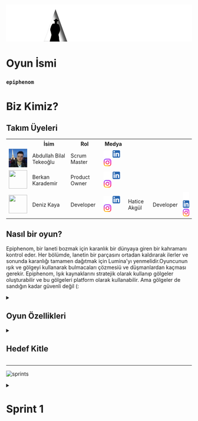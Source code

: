   <html>
  <body>

  ![zaten](bootcampFiles/general/headers/epiphenom2.png)
  
  # **Oyun İsmi**

  ### **`epiphenom`**

  # Biz Kimiz?

  ## Takım Üyeleri

  <table>
    <tr>
      <th></th>
      <th>İsim</th>
      <th>Rol</th>
      <th>Medya</th>
    </tr>
    <tr>
      <td><img src="bootcampFiles/general/squarepics/bilal.png" width="50" height="50" /></td>
      <td>Abdullah Bilal Tekeoğlu</td>
      <td>Scrum Master</td>
      <td>
        <a href="https://github.com/sensaye" target="_blank"><img src="bootcampFiles/general/social/github.png" width="20" height="20"/></a>
        <a href="https://www.linkedin.com/in/abdullah-bilal-tekeo%C4%9Flu-964128199/" target="_blank" ><img src="bootcampFiles/general/social/linkedin.png" width="20" height="20" /></a>
        <a href="https://www.instagram.com/abilateq/" target="_blank"><img src="bootcampFiles/general/social/instagram.png" width="20" height="20" /></a>
      </td>
    </tr>
    <tr>
      <td><img src="bootcampFiles/general/squarepics/arda.png" width="50" height="50" /></td>
      <td>Berkan Karademir</td>
      <td>Product Owner</td>
      <td>
        <a href="https://github.com/" target="_blank"><img src="bootcampFiles/general/social/github.png" width="20" height="20"/></a>
        <a href="https://www.linkedin.com/" target="_blank"><img src="bootcampFiles/general/social/linkedin.png" width="20" height="20" /></a>
        <a href="https://www.instagram.com/" target="_blank"><img src="bootcampFiles/general/social/instagram.png" width="20" height="20" /></a>
      </td>
    </tr>
    <tr>
      <td><img src="bootcampFiles/general/squarepics/hazal.png" width="50" height="50" /></td>
      <td>Deniz Kaya</td>
      <td>Developer</td>
      <td>
        <a href="https://github.com/" target="_blank"><img src="bootcampFiles/general/social/github.png" width="20" height="20"/></a>
        <a href="https://www.linkedin.com/" target="_blank"><img src="bootcampFiles/general/social/linkedin.png" width="20" height="20" /></a>
        <a href="https://www.instagram.com/" target="_blank"><img src="bootcampFiles/general/social/instagram.png" width="20" height="20" /></a>
      </td>
      <td>Hatice Akgül</td>
      <td>Developer</td>
      <td>
        <a href="https://github.com/haticeeakgull" target="_blank"><img src="bootcampFiles/general/social/github.png" width="20" height="20"/></a>
        <a href="https://www.linkedin.com/in/haticeeakgüll/" target="_blank"><img src="bootcampFiles/general/social/linkedin.png" width="20" height="20" /></a>
        <a href="https://www.instagram.com/h.akgl_/" target="_blank"><img src="bootcampFiles/general/social/instagram.png" width="20" height="20" /></a>
      </td>
    </tr>
    <!--
    <tr>
      <td><img src="bootcampFiles/general/squarepics/merve.png" width="50" height="50" /></td>
      <td>Unknown</td>
      <td>Developer</td>
      <td>
        <a href="https://github.com/" target="_blank"><img src="bootcampFiles/general/social/github.png" width="20" height="20"/></a>
        <a href="https://www.linkedin.com/" target="_blank"><img src="bootcampFiles/general/social/linkedin.png" width="20" height="20" /></a>
        <a href="https://www.instagram.com/" target="_blank"><img src="bootcampFiles/general/social/instagram.png" width="20" height="20" /></a>
      </td>
    </tr>
    <tr>
      <td><img src="bootcampFiles/general/squarepics/onur.png" width="50" height="50" /></td>
      <td>Unknown</td>
      <td>Developer</td>
      <td>
        <a href="https://github.com/" target="_blank"><img src="bootcampFiles/general/social/github.png" width="20" height="20"/></a>
        <a href="https://www.linkedin.com/" target="_blank"><img src="bootcampFiles/general/social/linkedin.png" width="20" height="20" /></a>
        <a href="https://www.instagram.com/" target="_blank"><img src="bootcampFiles/general/social/instagram.png" width="20" height="20" /></a>
      </td>
    -->
  </tr>
  </table>





  ## Nasıl bir oyun?
  Epiphenom, bir laneti bozmak için karanlık bir dünyaya giren bir kahramanı kontrol eder. Her bölümde, lanetin bir parçasını ortadan kaldırarak ilerler ve sonunda karanlığı tamamen dağıtmak için Lumina'yı yenmelidir.Oyuncunun ışık ve gölgeyi kullanarak bulmacaları çözmesiü ve düşmanlardan kaçması gerekir. Epiphenom, Işık kaynaklarını stratejik olarak kullanıp gölgeler oluşturabilir ve bu gölgeleri platform olarak kullanabilir. Ama gölgeler de sandığın kadar güvenli değil (:

  <details>
    <summary><h2>Oyun Özellikleri</h2></summary>
  <ul>
  <li>3D</li>
  <li>Multiplayer?</li>
  <li>Gameanalytics</li>
  </ul>
    
  <h3>Oyun Mekanikleri:</h3>
    <p>Epiphenom ışık kaynaklarını kullanarak kendisine platform oluşturabilir.</p>

  <!--<h2>Vehicle Rental:</h2>
    <p>zaten enables users to rent vehicles. Vehicle owners can rent out their unused vehicles to other users via the zaten platform, earning additional income. Renters can find and rent a suitable vehicle to meet their needs.</p>-->
    
  </details>

  <details>
    <summary><h2>Hedef Kitle</h2></summary>
    <p>Her yaştan oyuncu kitlesi.</p>
  </details>

  --- 

  ![sprints](bootcampFiles/general/headers/sprints.png)

  <details>
    <summary><h1>Sprint 1</h1></summary>


  <details>
    <summary><h3>Sprint 1 - App Screenshots</h3></summary>
  <table style="width: 100%;">
    <tr>
      <td colspan="4" style="text-align: center;"><h2>Authentication pages</h2></td>
    </tr>
    <tr>
      <td style="width: 25%;"><img src="bootcampFiles/sprintOne/screenshots/10.png" style="max-width: 100%; height: auto;"></td>
      <td style="width: 25%;"><img src="bootcampFiles/sprintOne/screenshots/11.png" style="max-width: 100%; height: auto;"></td>
      <td style="width: 25%;"><img src="bootcampFiles/sprintOne/screenshots/12.png" style="max-width: 100%; height: auto;"></td>
    </tr>
    <tr>
      <td colspan="4" style="text-align: center;"><h2>Homepage and Location pages</h2></td>
    </tr>
    <tr>
      <td style="width: 25%;"><img src="bootcampFiles/sprintOne/screenshots/20.png" style="max-width: 100%; height: auto;"></td>
      <td style="width: 25%;"><img src="bootcampFiles/sprintOne/screenshots/21.png" style="max-width: 100%; height: auto;"></td>
      <td style="width: 25%;"><img src="bootcampFiles/sprintOne/screenshots/22.png" style="max-width: 100%; height: auto;"></td>
    </tr>
    <tr>
      <td colspan="4" style="text-align: center;"><h2>Add Product pages</h2></td>
    </tr>
    <tr>
      <td style="width: 25%;"><img src="bootcampFiles/sprintOne/screenshots/30.png" style="max-width: 100%; height: auto;"></td>
      <td style="width: 25%;"><img src="bootcampFiles/sprintOne/screenshots/31.png" style="max-width: 100%; height: auto;"></td>
      <td style="width: 25%;"><img src="bootcampFiles/sprintOne/screenshots/32.png" style="max-width: 100%; height: auto;"></td>
      <td style="width: 25%;"><img src="bootcampFiles/sprintOne/screenshots/33.png" style="max-width: 100%; height: auto;"></td>
    </tr>
    <tr>
      <td colspan="4" style="text-align: center;"><h2>Offers pages</h2></td>
    </tr>
    <tr>
      <td style="width: 25%;"><img src="bootcampFiles/sprintOne/screenshots/40.png" style="max-width: 100%; height: auto;"></td>
      <td style="width: 25%;"><img src="bootcampFiles/sprintOne/screenshots/41.png" style="max-width: 100%; height: auto;"></td>
      <td style="width: 25%;"><img src="bootcampFiles/sprintOne/screenshots/42.png" style="max-width: 100%; height: auto;"></td>
      <td style="width: 25%;"><img src="bootcampFiles/sprintOne/screenshots/43.png" style="max-width: 100%; height: auto;"></td>
    </tr>
    <tr>
      <td colspan="4" style="text-align: center;"><h2>Profile and Settings pages</h2></td>
    </tr>
    <tr>
      <td style="width: 25%;"><img src="bootcampFiles/sprintOne/screenshots/50.png" style="max-width: 100%; height: auto;"></td>
      <td style="width: 25%;"><img src="bootcampFiles/sprintOne/screenshots/51.png" style="max-width: 100%; height: auto;"></td>
      <td style="width: 25%;"><img src="bootcampFiles/sprintOne/screenshots/52.png" style="max-width: 100%; height: auto;"></td>
      <td style="width: 25%;"><img src="bootcampFiles/sprintOne/screenshots/53.png" style="max-width: 100%; height: auto;"></td>
    </tr>
    <tr>
      <td colspan="4" style="text-align: center;"><h2>Rent Product pages</h2></td>
    </tr>
    <tr>
      <td style="width: 25%;"><img src="bootcampFiles/sprintOne/screenshots/60.png" style="max-width: 100%; height: auto;"></td>
      <td style="width: 25%;"><img src="bootcampFiles/sprintOne/screenshots/61.png" style="max-width: 100%; height: auto;"></td>
      <td style="width: 25%;"><img src="bootcampFiles/sprintOne/screenshots/62.png" style="max-width: 100%; height: auto;"></td>
    </tr>
  </table>
  </details>   


  <details>
    <summary><h3>Sprint 1</h3></summary>
    <img src="bootcampFiles/sprintOne/boardupdate/10.png" style="max-width: 100%; height: auto;">
    <img src="bootcampFiles/sprintOne/boardupdate/11.png" style="max-width: 100%; height: auto;">
    <img src="bootcampFiles/sprintOne/boardupdate/12.png" style="max-width: 100%; height: auto;">
    <img src="bootcampFiles/sprintOne/boardupdate/13.png" style="max-width: 100%; height: auto;">
    <img src="bootcampFiles/sprintOne/boardupdate/14.png" style="max-width: 100%; height: auto;">
    <img src="bootcampFiles/sprintOne/boardupdate/15.png" style="max-width: 100%; height: auto;">
  </details>

  <details>
    <summary><h3>Sprint 1 - Burndown Chart</h3></summary>
    <img src="bootcampFiles/sprintOne/burndown/10.png" style="max-width: 100%; height: auto;">
    <img src="bootcampFiles/sprintOne/burndown/11.png" style="max-width: 100%; height: auto;">
  </details>


  - **Sprint Notları**:
    Alınan kararlar, sprint mantığı, scrum, backlog, değerlendirme
<!--
    - It has been decided to use `Trello` for project management.

    - It has been decided to use `Figma` for UI designs.

    - It has been decided to use `Riverpod` for state management.

    - The `MVVM` structure has been set up and it will be proceeded on this basis.

    - It has been decided to use `Firebase` for the backend, and the `GetX` system for the page routing system.

    - It was decided to use `email login` for the login system.

    - It was decided to perform `identity verification` following the login system.

    - It has been decided to use `Hive` as the local database.
  - **Expected point completion within Sprint**: 200 points
  - **Point Completion Logic**: `(205 points completed)` The first sprint has a target of 200 points, the second sprint 100 points, and the third sprint 200 points. A lower point target has been set for the second sprint since there is a national holiday in Turkey during this period and all team members are residing in Turkey.
  - **Daily Scrum**: See file
  - **Product Backlog URL:** Click for Backlog (Trello)
  - **Sprint Review:**
    - Arda and Burak carried out a coordinated effort for the backend and frontend. We have agreed within the team to continue this way in the next sprint.

    - We struggled to decide on an application name for a while. We transitioned from 'zaten' to 'zaten' and took another step towards branding by purchasing the 'zaten.app' domain for the name.

    - The two biggest problems we encountered in this sprint were difficulty in deciding on a color palette and not having completed the logo yet.

    - We learned that the FloatingActionButton usage in the BottomNavigationBar and the notched feature of the navigation bar have been removed in Material 3, we overcame this issue by designing it ourselves.

    - Overall, we believe we had a good sprint process. We experienced a sprint process close to what we planned.

  - **Sprint Review Participants:** `Burak Taha Cevheroğlu`, `Arda Demirel`, `Dila Hazal Bilgin`, `Merve Ağaçayak`, `Onur Konuk`
  - **Sprint Retrospective:**
    - In the second sprint, it was decided in the team meeting that only Arda and Burak would write code for mobile.

    - In the second sprint, we decided to write our own API (for location information).

    - We had to postpone the logo design to the second sprint. We will continue with the design.

    - We will continue to develop the local database system (Hive).

    - As Burak and Arda will continue more with software related tasks, much of the project management has been delegated to the remaining team members.

    - In the second sprint, we will start writing a website for the zaten.app domain we bought for brand recognition. This task has been handed over to Onur.

    - It was decided to establish a review system before the product goes live during the second sprint.

    - For brand recognition and marketing purposes, it was decided to open an Instagram account during the second sprint.

    - In addition to email authentication, it was decided to add the Google auth system in the second sprint.

    - It was decided to add test AdMobs in the second sprint.

    - We decided to start localization and the first languages will be English and Turkish.

    - It was decided to add a user-to-user SDK with the Stream Chat SDK in the second sprint.


  - **Other Notes**:
  <details>
    <summary><h3>Additional Files</h3></summary>
    <ul>
      <li><strong>Project Scope And Goals:</strong> <a href="./bootcampFiles/sprintOne/projectscopeandgoals.pdf">See file</a></li>
      <li><strong>Target Audience:</strong> <a href="./bootcampFiles/sprintOne/targetaudience.pdf">See file</a></li>
      <li><strong>Conversations:</strong> See file</li>
    </ul>
  </details>

  </details>

  ---

  <details>
    <summary><h1>Sprint 2</h1></summary>


  <details>
    <summary><h3>Sprint 2 - Screenshots</h3></summary>
  <table style="width: 100%;">
    <tr>
      <td colspan="4" style="text-align: center;"><h2>Updated Pages</h2></td>
    </tr>
    <tr>
      <td colspan="1" style="width: 25%;"><img src="bootcampFiles/sprintTwo/screenshots/10.png" style="max-width: 100%; height: auto;"></td>
      <td colspan="1" style="width: 25%;"><img src="bootcampFiles/sprintTwo/screenshots/11.png" style="max-width: 100%; height: auto;"></td>
      <td colspan="1" style="width: 25%;"><img src="bootcampFiles/sprintTwo/screenshots/12.png" style="max-width: 100%; height: auto;"></td>
      <td colspan="1" style="width: 25%;"><img src="bootcampFiles/sprintTwo/screenshots/13.png" style="max-width: 100%; height: auto;"></td>
    </tr>
    <tr>
      <td colspan="4" style="text-align: center;"><h2>Admin Panel</h2></td>
    </tr>
    <tr>
      <td colspan="4"><img src="bootcampFiles/sprintTwo/screenshots/20.png" style="max-width: 100%; height: auto;"></td>
    </tr>
    <tr>
      <td colspan="4"><img src="bootcampFiles/sprintTwo/screenshots/30.png" style="max-width: 100%; height: auto;"></td>
    </tr>
    <tr>
      <td colspan="4"><img src="bootcampFiles/sprintTwo/screenshots/40.png" style="max-width: 100%; height: auto;"></td>
    </tr>
  </table>
  </details>  

  <details>
    <summary><h3>Sprint 2 - Sprint Board Update Screenshots</h3></summary>
    <img src="bootcampFiles/sprintTwo/boardupdate/10.png" style="max-width: 100%; height: auto;">
    <img src="bootcampFiles/sprintTwo/boardupdate/11.png" style="max-width: 100%; height: auto;">
    <img src="bootcampFiles/sprintTwo/boardupdate/12.png" style="max-width: 100%; height: auto;">
    <img src="bootcampFiles/sprintTwo/boardupdate/13.png" style="max-width: 100%; height: auto;">
    <img src="bootcampFiles/sprintTwo/boardupdate/14.png" style="max-width: 100%; height: auto;">
  </details>

  <details>
    <summary><h3>Sprint 2 - Burndown Chart</h3></summary>
    <img src="bootcampFiles/sprintTwo/burndown/10.png" style="max-width: 100%; height: auto;">
    <img src="bootcampFiles/sprintTwo/burndown/11.png" style="max-width: 100%; height: auto;">
  </details>

  - **Sprint Notes**:
    - The brand color has been changed. It has transitioned to a shade of `orange`.

    - It has been decided to start on the `admin panel`. The application system will be managed from here.

    - It has been decided to add `internationalization` to the application. `For now, four languages` have been added.

    - It has been decided to use the `Stream SDK` for the messaging system

    - It has been decided to use the `In-App Purchase` system for the in-app payment system.





  - **Expected point completion within Sprint**: 100 points
  - **Point Completion Logic**: `(215 points completed)` During the first sprint, we had set a target of 100 points due to the national holiday and a week-long vacation. However, our team worked even harder than in the first sprint and earned more points than we won in the first sprint.
  - **Daily Scrum**: See file
  - **Product Backlog URL:** Click for Backlog (Trello)
  - **Sprint Review**:
    - The logo and colors of `zaten` have been determined. From now on, the brand will continue its life with this color and logo.
    - We have created our own JSON file for location information. As mentioned in the previous sprint retrospective, we can say that we partially wrote our own API.
    - As mentioned in the previous sprint, we have started using `Hive` for the local database.
    - As mentioned, we have started creating an admin panel for our site, zaten.app.
    - As mentioned, an Instagram account has been opened.
    - As discussed, localization has been added and it has been launched with not 2, but 4 languages.
    - The Adding Product Feed Algorithm` backend system has been created and embedded into the application.
    - The proposal creation/viewing system has been added, and the backend has been embedded.
    - The product liking system has been added.
    - We have created personas for our user target audience.

  - **Sprint Review Participants:** `Burak Taha Cevheroğlu`, `Arda Demirel`, `Dila Hazal Bilgin`, `Merve Ağaçayak`, `Onur Konuk`
  - **Sprint Retrospective:**
    - The completion of the payment system has been deferred to the third sprint.
    - The messaging system has been deferred to the third sprint.
    - All the pages for the buttons in the settings will be completed.
    - The user name selection page will be added.
    - As the application has reached the final stages of completion, unit tests and other testing procedures will be written and conducted.
    - In order to gather feedback for the application, we will be conducting usability testing in the coming days.
    - The design for the application's homepage image and profile cover photo will be created.
    - Notifications will be added, and we can consider using OneSignal.
    - The admin panel will be finalized, and the application will be managed from there.
    - The product search system will be added to the application and will be in a usable state.
  - **Other Notes**:
    <details>
    <summary><h3>Additional Files</h3></summary>
    <ul>
      <li><strong>Our Location API</strong>Go to api</li>
      <li><strong>Explicit Consent Agreement</strong> <a href="./bootcampFiles/sprintTwo/acik_riza.docx">See file</a></li>
      <li><strong>Privacy Notice</strong> <a href="./bootcampFiles/sprintTwo/aydinlatma_metni.docx">See file</a></li>
      <li><strong>User Agreement</strong> <a href="./bootcampFiles/sprintTwo/kullanici_sozlesmesi.pdf">See file</a></li>
      <li><strong>User Personas</strong> <a href="./bootcampFiles/sprintTwo/personas.docx">See file</a></li>
      <li><strong>App Navigation Schema</strong> <a href="./bootcampFiles/sprintTwo/map.png">See file</a></li>
    </ul>
  </details>


  </details>


  ---

  <details>
    <summary><h1>Sprint 3</h1></summary>


  <details>
    <summary><h3>Sprint 3 - Screenshots</h3></summary>
      <ul>
        <li><strong>APP Diagram: </strong>Go to diagram</li>
        <li><strong>Carousel Images And Deep Link: </strong>Go to api</li>
        <li><img src="bootcampFiles/sprintThree/screenshots/10.png" style="max-width: 100%; height: auto;"></li>
      </ul>
  </details>

  <details>
    <summary><h3>Sprint 3 - Sprint Board Update Screenshots</h3></summary>
    <img src="bootcampFiles/sprintThree/boardupdate/10.png" style="max-width: 100%; height: auto;">
    <img src="bootcampFiles/sprintThree/boardupdate/11.png" style="max-width: 100%; height: auto;">
    <img src="bootcampFiles/sprintThree/boardupdate/12.png" style="max-width: 100%; height: auto;">
    <img src="bootcampFiles/sprintThree/boardupdate/13.png" style="max-width: 100%; height: auto;">
    <img src="bootcampFiles/sprintThree/boardupdate/14.png" style="max-width: 100%; height: auto;">
  </details>

  <details>
    <summary><h3>Sprint 3 - Burndown Chart</h3></summary>
    <img src="bootcampFiles/sprintThree/burndown/10.png" style="max-width: 100%; height: auto;">
    <img src="bootcampFiles/sprintThree/burndown/11.png" style="max-width: 100%; height: auto;">
  </details>


  - **Sprint Notes**:
    - The internationalization system has been updated. The number of supported languages has been increased from 4 to 7.
    - We have enabled guest login to the application and integrated it into our system.
    - With bug fixing and testing stages, we have solved all the problems that may arise in our application and completed the process.
    - In this final sprint, we dedicated our efforts to enhancing the App Route System by implementing Deep Link functionality. Deep Linking allows users to access specific content or features within the app directly from external sources such as websites, messages, or push notifications.
  - **Expected point completion within Sprint**: 200 points
  - **Point Completion Logic**: `(745 points completed)` Since this is the final sprint, we have completed the system that was planned and started to be implemented in previous sprints, and our sprint score has reached 745 because we completed most of the important features in this sprint.
  - **Daily Scrum**: See file
  - **Product Backlog URL:** Click for Backlog (Trello)
  - **Sprint Review**:
    - We have developed the Notification System that enables users to communicate with each other using onesignal and firestore technologies.
    - As mentioned, we developed the messaging system using the Stream SDK. We have also added the feature that users can share their instant locations with each other during messaging using the Google Maps and Google Maps service. (Google Maps Static API)
    - We successfully created a Payment&Wallet System by leveraging the combined power of Stripe, Riverpod, and Firestore. By integrating Stripe's robust payment infrastructure, Riverpod's efficient state management, and Firestore's scalable database, our system ensures a reliable and user-friendly experience for handling payments and managing digital wallets.
    - We created a review system using Firestore, where users can read and give feedback on each other's experiences. This system allows users to rate and comment on the things they have rented, helping others make better decisions based on shared opinions.
    - The languages we've added to our application are; Turkish, English, French, Japanese, Spanish, Hebrew, and German.
  - **Sprint Review Participants:** `Burak Taha Cevheroğlu`, `Arda Demirel`, `Dila Hazal Bilgin`, `Merve Ağaçayak`, `Onur Konuk`
  - **Sprint Retrospective:**
    - All the features determined at the beginning of the competition and mentioned in the previous sprints were added and the project was successfully completed.
    - `We, as a team, celebrated the end of the sprint and started preparing for the demo day presentation.`
  - **Other Notes**:
  <details>
    <summary><h3>Additional Files</h3></summary>
    <ul>
      <li><strong>APP Diagram: </strong>Go to api</li>
      <li><strong>Carousel Images And Deep Link: </strong>Go to api</li>
      <li><strong>FAQ: </strong> <a href="./bootcampFiles/sprintThree/faq.pdf">See file</a></li>
    </ul>
  </details>

  </details>
  

  
  ![details](bootcampFiles/general/headers/details.png)

  # End of the Bootcamp
  ## App Teaser
  [![App Teaser](https://img.youtube.com/vi/olmdnBTyMek/maxresdefault.jpg)](https://www.youtube.com/watch?v=olmdnBTyMek)

  ## APK File
  See APK File


  # Color Reference
  **`(color palette changed at second sprint)`**

  | Color             | Hex                                                                |
  | ----------------- | ------------------------------------------------------------------ |
  | Primary Color | ![#FF9A4D](https://via.placeholder.com/10/FF9A4D?text=+) #FF9A4D |
  | Light Color | ![#FFAB6B](https://via.placeholder.com/10/FFAB6B?text=+) #FFAB6B |
  | Lightest Color | ![#FFC08F](https://via.placeholder.com/10/FFC08F?text=+) #FFC08F |
  | Dark Color | ![#FF882C](https://via.placeholder.com/10/FF882C?text=+) #FF882C |
  | Darkest Color | ![#FF6F00](https://via.placeholder.com/10/FF6F00?text=+) #FF6F00 | 


   # **Used Technologies**
  **`(used technologies changed at third sprint)`**
  - [x] `firebase_core`
  - [x] `firebase_auth`
  - [x] `cloud_firestore`
  - [x] `flutter_riverpod`
  - [x] `firebase_analytics`
  - [x] `hive`
  - [x] `hive_flutter`
  - [x] `hive_generator`
  - [x] `build_runner`
  - [x] `another_stepper`
  - [x] `flutter_animate`

  - [x] `http`
  - [x] `xml2json`

  - [x] `get`
  - [x] `intl`
  - [x] `uuid`
  - [x] `freezed_annotation`
  - [x] `cached_network_image`
  - [x] `stream_chat_flutter`
  - [x] `flutter_stripe`
  - [x] `hooks_riverpod`
  - [x] `rxdart`
  - [x] `google_maps_flutter`
  - [x] `google_sign_in`
  - [x] `image_picker`
  - [x] `geolocator`
  - [x] `qr_flutter`
  - [x] `qr_code_scanner`
  - [x] `onesignal_flutter`
  - [x] `flutter_markdown` -->
  </body>
  </html>

